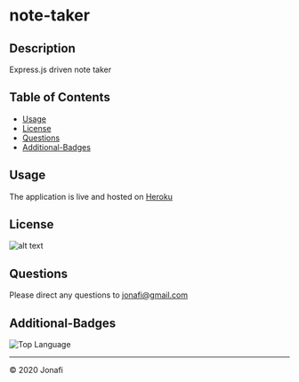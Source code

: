# note-taker

## Description 

Express.js driven note taker

## Table of Contents

* [Usage](#usage)
* [License](#license)
* [Questions](#questions)
* [Additional-Badges](#additional-badges)


## Usage 

The application is live and hosted on [Heroku](http://john-ferro-note-taker.herokuapp.com)



## License

![alt text](https://img.shields.io/github/license/jonafi/good-readme.svg "License")


## Questions

Please direct any questions to jonafi@gmail.com


## Additional-Badges

![Top Language](https://img.shields.io/github/languages/top/jonafi/note-taker "Top Language Used")



---
© 2020 Jonafi